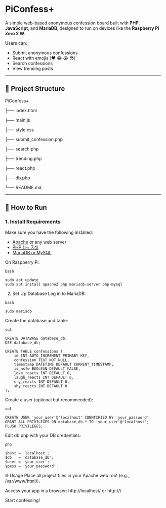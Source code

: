 # PiConfess+

A simple web-based anonymous confession board built with **PHP**, **JavaScript**, and **MariaDB**, designed to run on devices like the **Raspberry Pi Zero 2 W**.

Users can:
- Submit anonymous confessions
- React with emojis (❤️ 😂 😭 😳)
- Search confessions
- View trending posts

---

## 📁 Project Structure

PiConfess+

├── index.html

├── main.js

├── style.css

├── submit_confession.php

├── search.php

├── trending.php

├── react.php

├── db.php

└── README.md

---

## 🚀 How to Run

### 1. Install Requirements

Make sure you have the following installed:

- [Apache](https://httpd.apache.org/) or any web server
- [PHP (>= 7.4)](https://www.php.net/)
- [MariaDB or MySQL](https://mariadb.org/)

On Raspberry Pi:

```
bash

sudo apt update
sudo apt install apache2 php mariadb-server php-mysql
```
2. Set Up Database
  Log in to MariaDB:
  ```
  bash

  sudo mariadb
  ```

  Create the database and table:
  ```
  sql

  CREATE DATABASE database_db;
  USE database_db;
  
  CREATE TABLE confessions (
      id INT AUTO_INCREMENT PRIMARY KEY,
      confession TEXT NOT NULL,
      timestamp DATETIME DEFAULT CURRENT_TIMESTAMP,
      is_nsfw BOOLEAN DEFAULT FALSE,
      love_reacts INT DEFAULT 0,
      laugh_reacts INT DEFAULT 0,
      cry_reacts INT DEFAULT 0,
      shy_reacts INT DEFAULT 0
  );
  ```
  Create a user (optional but recommended):
  ```
  sql

  CREATE USER 'your_user'@'localhost' IDENTIFIED BY 'your_password';
  GRANT ALL PRIVILEGES ON database_db.* TO 'your_user'@'localhost';
  FLUSH PRIVILEGES;
  ```

  Edit db.php with your DB credentials:
  ```
  php
  
  $host = 'localhost';
  $db   = 'database_db';
  $user = 'your_user';
  $pass = 'your_password';
  ```

🌐 Usage
Place all project files in your Apache web root (e.g., /var/www/html/).

Access your app in a browser:
http://localhost/ or http://<your-raspberry-pi-ip>/

Start confessing!







